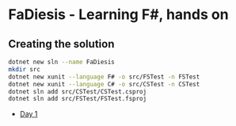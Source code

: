 # FaDiesis - Learning F#, hands on

## Creating the solution

```bash
dotnet new sln --name FaDiesis
mkdir src
dotnet new xunit --language F# -o src/FSTest -n FSTest
dotnet new xunit --language C# -o src/CSTest -n CSTest
dotnet sln add src/CSTest/CSTest.csproj
dotnet sln add src/FSTest/FSTest.fsproj
```

* [Day 1](docs/day-1.md)
